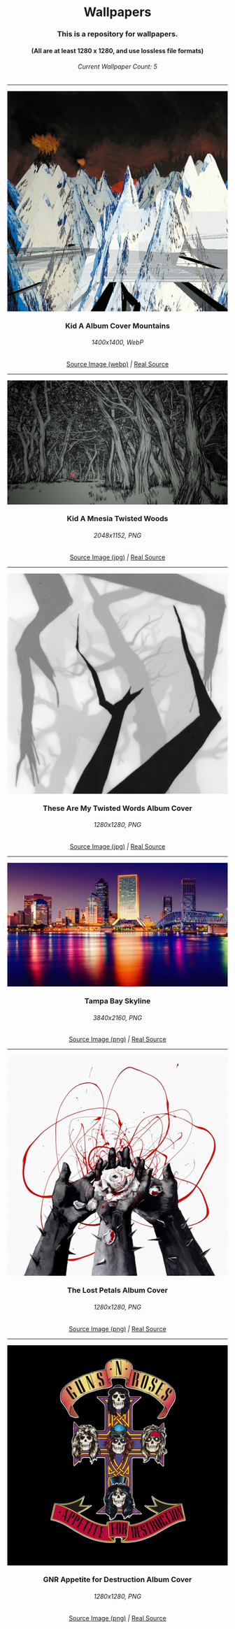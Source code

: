 <h1 align="center">Wallpapers</h1>

<h3 align="center">This is a repository for wallpapers.</h3>

<h4 align = "center">(All are at least 1280 x 1280, and use lossless file formats)</h4>

<h6 align="center"> Current Wallpaper Count: 5 </h6>

---

<!--
Todos:
- Table of contents / Navigation
- Tools for wallpapers (e.g. converters)
- Contributing
- Organization? Sort wallpapers by theme or color?
- Source links? Convert / upscale everything to one size / one file format?
-->

<!--
Adding another wallpaper:
- Image
- H3 heading with the name, must match file name
- H6 heading with file size and type
- Source link, direct link to the image
- a `|`
- Real Source, link to the origin of the image
- Make sure everything is formatted with proper Title Case and centered!
-->

<img src="Wallpapers/Kid A Album Cover Mountains.webp" align="center">
<h3 align="center">Kid A Album Cover Mountains</h3>
<h6 align="center">1400x1400, WebP</h6>
<p align="center">
<a href="https://www.reddit.com/r/radiohead/comments/objoll/kid_a_album_cover_with_no_text_absolute"> Source Image (webp)</a>
<em>|</em>
<a href="https://radiohead.ffm.to/kida"> Real Source </a>
</p>

---

<img src="Wallpapers/Kid A Mnesia Twisted Woods.png" align="center">
<h3 align="center">Kid A Mnesia Twisted Woods</h3>
<h6 align="center">2048x1152, PNG</h6>
<p align="center">
<a href="https://cdm.link/app/uploads/2021/11/51689210110_ad1f28b716_k.jpg"> Source Image (jpg)</a>
<em>|</em>
<a href="https://store.epicgames.com/en-US/p/kid-a-mnesia-exhibition"> Real Source </a>
</p>

---

<img src="Wallpapers/These Are My Twisted Words Album Cover.png" align="center">
<h3 align="center">These Are My Twisted Words Album Cover</h3>
<h6 align="center">1280x1280, PNG</h6>
<p align="center">
<a href="https://resources.tidal.com/images/db0a3c91/4d89/4b47/ba47/a4aa289a8b62/1280x1280.jpg")> Source Image (jpg)</a>
<em>|</em>
<a href="https://radiohead.ffm.to/twistedwords"> Real Source </a>
</p>

---

<img src="Wallpapers/Tampa Bay Skyline.png" align="center">
<h3 align="center">Tampa Bay Skyline</h3>
<h6 align="center">3840x2160, PNG</h6>
<p align="center">
<a href="https://www.drsaraharowitz.com/wp-content/uploads/2022/07/1925112-scaled.jpg"> Source Image (png)</a>
<em>|</em>
<a href="https://www.drsaraharowitz.com/tampa-therapist"> Real Source </a>
</p>

---

<img src="Wallpapers/The Lost Petals Album Cover.png" align="center">
<h3 align="center"> The Lost Petals Album Cover</h3>
<h6 align="center">1280x1280, PNG</h6>
<p align="center">
<a align="center" href="https://resources.tidal.com/images/be330388/8097/4683/98f0/283df127bc54/1280x1280.jpg">Source Image (png)</a>
<em>|</em>
<a href="https://album.link/i/1704091644">Real Source</a>
</p>

---

<img src ="Wallpapers/GNR Appetite for Destruction Album Cover.png" align="center" >
<h3 align="center"> GNR Appetite for Destruction Album Cover</h3>
<h6 align="center">1280x1280, PNG</h6>
<p align="center">
<a align="center" href="https://resources.tidal.com/images/c5466e86/ff43/4724/aec5/344144c99c17/1280x1280.jpg">Source Image (png)</a>
<em>|</em>
<a href="https://album.link/us/i/1377813284">Real Source</a>
</p>